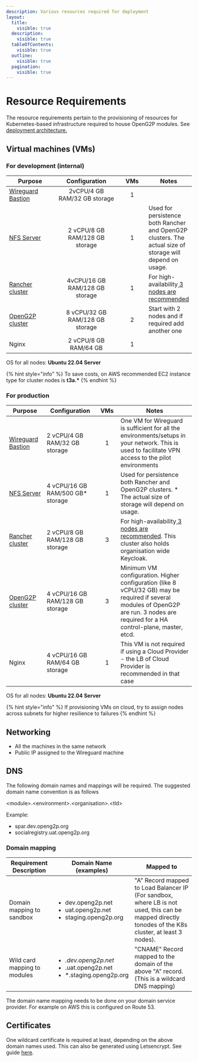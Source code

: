 ```yaml
---
description: Various resources required for deployment
layout:
  title:
    visible: true
  description:
    visible: true
  tableOfContents:
    visible: true
  outline:
    visible: true
  pagination:
    visible: true
---
```


# Resource Requirements

The resource requirements pertain to the provisioning of resources for Kubernetes-based infrastructure required to house OpenG2P modules. See [deployment architecture.](./)

## Virtual machines (VMs)

### For development (internal)&#x20;

<table><thead><tr><th width="150">Purpose</th><th width="212" align="center">Configuration</th><th width="79" align="center">VMs</th><th>Notes</th></tr></thead><tbody><tr><td><a href="base-infrastructure/wireguard-bastion/">Wireguard Bastion</a></td><td align="center">2vCPU/4 GB RAM/32 GB storage</td><td align="center">1</td><td></td></tr><tr><td><a href="base-infrastructure/nfs-server.md">NFS Server</a></td><td align="center">2 vCPU/8 GB RAM/128 GB storage</td><td align="center">1</td><td>Used for persistence both Rancher and OpenG2P clusters. The actual size of storage will depend on usage.</td></tr><tr><td><a href="base-infrastructure/rancher.md">Rancher cluster</a></td><td align="center">4vCPU/16 GB RAM/128 GB storage</td><td align="center">1</td><td>For high-availability<a href="https://ranchermanager.docs.rancher.com/getting-started/installation-and-upgrade#high-availability-kubernetes-install-with-the-helm-cli"> 3 nodes are recommended</a></td></tr><tr><td><a href="base-infrastructure/openg2p-cluster/">OpenG2P cluster</a></td><td align="center">8 vCPU/32 GB RAM/128 GB storage</td><td align="center"><p></p><p>2</p></td><td>Start with 2 nodes and if required add another one</td></tr><tr><td>Nginx</td><td align="center">2 vCPU/8 GB RAM/64 GB</td><td align="center">1</td><td></td></tr></tbody></table>

OS for all nodes:  **Ubuntu 22.04 Server**

{% hint style="info" %}
To save costs, on AWS recommended EC2 instance type for cluster nodes is **t3a.\***&#x20;
{% endhint %}

### For production&#x20;

<table><thead><tr><th width="139">Purpose</th><th width="262">Configuration</th><th width="79" align="center">VMs</th><th width="373">Notes</th></tr></thead><tbody><tr><td><a href="base-infrastructure/wireguard-bastion/">Wireguard Bastion</a></td><td>2 vCPU/4 GB RAM/32 GB storage</td><td align="center">1</td><td>One VM for Wireguard is sufficient for all the environments/setups in your network. This is used to facilitate VPN access to the pilot environments</td></tr><tr><td><a href="base-infrastructure/nfs-server.md">NFS Server</a></td><td>4 vCPU/16 GB RAM/500 GB* storage</td><td align="center">1</td><td>Used for persistence both Rancher and OpenG2P clusters. * The actual size of storage will depend on usage.</td></tr><tr><td><a href="base-infrastructure/rancher.md">Rancher cluster</a></td><td>2 vCPU/8 GB RAM/128 GB storage</td><td align="center">3</td><td>For high-availability<a href="https://ranchermanager.docs.rancher.com/getting-started/installation-and-upgrade#high-availability-kubernetes-install-with-the-helm-cli"> 3 nodes are recommended</a>. This cluster also holds organisation wide Keycloak.</td></tr><tr><td><a href="base-infrastructure/openg2p-cluster/">OpenG2P cluster</a></td><td>4 vCPU/16 GB RAM/128 GB storage</td><td align="center">3</td><td>Minimum VM configuration.  Higher configuration (like 8 vCPU/32 GB) may be required if several modules of OpenG2P are run. 3 nodes are required for a HA control-plane, master, etcd. </td></tr><tr><td>Nginx </td><td>4 vCPU/16 GB RAM/64 GB storage</td><td align="center">1</td><td>This VM is not required if using a Cloud Provider - the LB of Cloud Provider is recommended in that case</td></tr></tbody></table>

OS for all nodes:  **Ubuntu 22.04 Server**

{% hint style="info" %}
If provisioning VMs on cloud, try to assign nodes across subnets for higher resilience to failures
{% endhint %}

## Networking&#x20;

* All the machines in the same network
* Public IP assigned to the Wireguard machine

## DNS&#x20;

The following domain names and mappings will be required.  The suggested domain name convention is as follows

\<module>.\<environment>.\<organisation>.\<tld>

Example:&#x20;

* spar.dev.openg2p.org
* socialregistry.uat.openg2p.org

### Domain mapping

| Requirement Description      | Domain Name (examples)                                                                      | Mapped to                                                                                                                                            |
| ---------------------------- | ------------------------------------------------------------------------------------------- | ---------------------------------------------------------------------------------------------------------------------------------------------------- |
| Domain mapping to sandbox    | <ul><li>dev.openg2p.net</li><li>uat.openg2p.net</li><li>staging.openg2p.org</li></ul>       | "A" Record mapped to Load Balancer IP (For sandbox, where LB is not used, this can be mapped directly tonodes of the K8s cluster, at least 3 nodes). |
| Wild card mapping to modules | <ul><li>*.dev.openg2p.net</li><li>*.uat.openg2p.net</li><li>*.staging.openg2p.org</li></ul> | "CNAME" Record mapped to the domain of the above "A" record. (This is a wildcard DNS mapping)                                                        |

The domain name mapping needs to be done on your domain service provider.  For example on AWS this is configured on Route 53.

## Certificates

One wildcard certificate is required at least, depending on the above domain names used. This can also be generated using Letsencrypt.  See guide [here](deployment-guide/ssl-certificates-using-letsencrypt.md).

